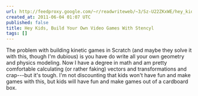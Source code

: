 ```yaml
---
url: http://feedproxy.google.com/~r/readwriteweb/~3/Sz-U22ZKxWE/hey_kids_build_your_own_video_games_with_stencyl.php
created_at: 2011-06-04 01:07 UTC
published: false
title: Hey Kids, Build Your Own Video Games With Stencyl
tags: []
---
```


The problem with building kinetic games in Scratch (and maybe they solve it with this, though I'm dubious) is you have do write all your own geometry and physics modeling. Now I have a degree in math and am pretty comfortable calculating (or rather faking) vectors and transformations and crap---but it's tough. I'm not discounting that kids won't have fun and make games with this, but kids will have fun and make games out of a cardboard box.
